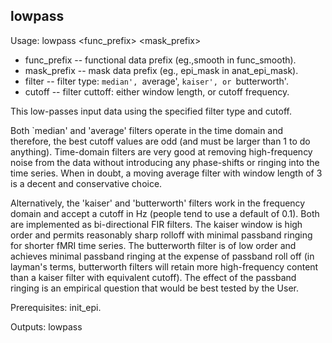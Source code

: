 lowpass
-------
Usage: lowpass <func_prefix> <mask_prefix> <filter> <cutoff>

+ func_prefix -- functional data prefix (eg.,smooth in func_smooth). 
+ mask_prefix -- mask data prefix (eg., epi_mask in anat_epi_mask). 
+ filter -- filter type: `median', `average', `kaiser', or `butterworth'. 
+ cutoff -- filter cuttoff: either window length, or cutoff frequency.

This low-passes input data using the specified filter type and cutoff. 

Both `median' and 'average' filters operate in the time domain and therefore, the best cutoff values are odd (and must be larger than 1 to do anything). Time-domain filters are very good at removing high-frequency noise from the data without introducing any phase-shifts or ringing into the time series. When in doubt, a moving average filter with window length of 3 is a decent and conservative choice.

Alternatively, the 'kaiser' and 'butterworth' filters work in the frequency domain and accept a cutoff in Hz (people tend to use a default of 0.1). Both are implemented as bi-directional FIR filters. The kaiser window is high order and permits reasonably sharp rolloff with minimal passband ringing for shorter fMRI time series. The butterworth filter is of low order and achieves minimal passband ringing at the expense of passband roll off (in layman's terms, butterworth filters will retain more high-frequency content than a kaiser filter with equivalent cutoff). The effect of the passband ringing is an empirical question that would be best tested by the User.

Prerequisites: init_epi.

Outputs: lowpass
